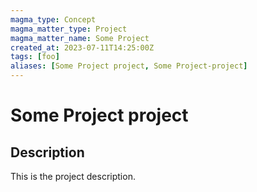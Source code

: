 ```yaml
---
magma_type: Concept
magma_matter_type: Project
magma_matter_name: Some Project
created_at: 2023-07-11T14:25:00Z
tags: [foo]
aliases: [Some Project project, Some Project-project]
---
```

# Some Project project

## Description

This is the project description.
